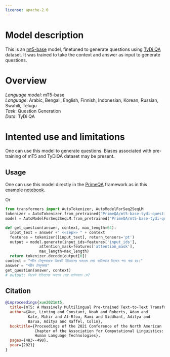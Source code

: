 ```yaml
---
license: apache-2.0
---
```


# Model description

This is an [mt5-base](https://huggingface.co/google/mt5-base) model, finetuned to generate questions using [TyDi QA](https://huggingface.co/datasets/tydiqa) dataset. It was trained to take the context and answer as input to generate questions.

# Overview

*Language model*: mT5-base \
*Language*: Arabic, Bengali, English, Finnish, Indonesian, Korean, Russian, Swahili, Telugu \
*Task*: Question Generation \
*Data*: TyDi QA

# Intented use and limitations
One can use this model to generate questions. Biases associated with pre-training of mT5 and TyDiQA dataset may be present.

## Usage
One can use this model directly in the [PrimeQA](https://github.com/primeqa/primeqa) framework as in this example [notebook](https://github.com/primeqa/primeqa/blob/main/notebooks/qg/tableqg_inference.ipynb).

Or 
```python
from transformers import AutoTokenizer, AutoModelForSeq2SeqLM
tokenizer = AutoTokenizer.from_pretrained("PrimeQA/mt5-base-tydi-question-generator")
model = AutoModelForSeq2SeqLM.from_pretrained("PrimeQA/mt5-base-tydi-question-generator")

def get_question(answer, context, max_length=64):
  input_text = answer +" <<sep>> " + context
  features = tokenizer([input_text], return_tensors='pt')
  output = model.generate(input_ids=features['input_ids'], 
               attention_mask=features['attention_mask'],
               max_length=max_length)
  return tokenizer.decode(output[0])
context = "শচীন টেন্ডুলকারকে ক্রিকেট ইতিহাসের অন্যতম সেরা ব্যাটসম্যান হিসেবে গণ্য করা হয়।"
answer = "শচীন টেন্ডুলকার"
get_question(answer, context)
# output: ক্রিকেট ইতিহাসের অন্যতম সেরা ব্যাটসম্যান কে?
```

## Citation
```bibtex
@inproceedings{xue2021mt5,
  title={mT5: A Massively Multilingual Pre-trained Text-to-Text Transformer},
  author={Xue, Linting and Constant, Noah and Roberts, Adam and
          Kale, Mihir and Al-Rfou, Rami and Siddhant, Aditya and
          Barua, Aditya and Raffel, Colin},
  booktitle={Proceedings of the 2021 Conference of the North American
             Chapter of the Association for Computational Linguistics:
             Human Language Technologies},
  pages={483--498},
  year={2021}
}
```

